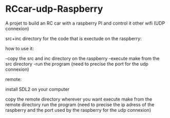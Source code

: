 # RCcar-udp-Raspberry
A projet to build an RC car with a raspberry PI and control it other wifi (UDP connexion)

src+inc directory for the code that is exectude on the raspberry:

how to use it:

-copy the src and inc directory on the raspberry
-execute make from the src directory
-run the program (need to precise the port for the udp connexion)

remote:

install SDL2 on your computer

copy the remote directory wherever you want
execute make from the remote directory
run the program (need to precise the ip adress of the raspberry and the port used by the raspberry for the udp connexion)


